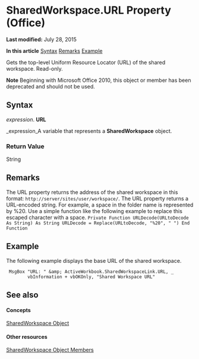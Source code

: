 
# SharedWorkspace.URL Property (Office)

 **Last modified:** July 28, 2015

 **In this article**
 [Syntax](#sectionSection1)
 [Remarks](#sectionSection2)
 [Example](#sectionSection3)


Gets the top-level Uniform Resource Locator (URL) of the shared workspace. Read-only.


 **Note**  Beginning with Microsoft Office 2010, this object or member has been deprecated and should not be used.


## Syntax
<a name="sectionSection1"> </a>

 _expression_. **URL**

 _expression_A variable that represents a  **SharedWorkspace** object.


### Return Value

String


## Remarks
<a name="sectionSection2"> </a>

The URL property returns the address of the shared workspace in this format:  `http://server/sites/user/workspace/`. The URL property returns a URL-encoded string. For example, a space in the folder name is represented by %20. Use a simple function like the following example to replace this escaped character with a space. `Private Function URLDecode(URLtoDecode As String) As String URLDecode = Replace(URLtoDecode, "%20", " ") End Function`


## Example
<a name="sectionSection3"> </a>

The following example displays the base URL of the shared workspace.


```
 MsgBox "URL: " &amp; ActiveWorkbook.SharedWorkspaceLink.URL, _ 
        vbInformation + vbOKOnly, "Shared Workspace URL" 

```


## See also
<a name="sectionSection3"> </a>


#### Concepts


 [SharedWorkspace Object](7512f0ff-382d-d344-9424-aa10549d14f9.md)
#### Other resources


 [SharedWorkspace Object Members](e4c2b518-d955-27e1-3e73-173d3c4f961d.md)

